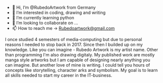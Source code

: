 - 👋 Hi, I’m @RubedoArtwork from Germany
- 👀 I’m interested in coding, drawing and writing
- 🌱 I’m currently learning python
- 💞️ I’m looking to collaborate on ...
- 📫 How to reach me -> Rubedoartwork@gmail.com

I once studied 4 semesters of media-computing but due to personal reasons I needed to stop back in 2017. Since then I builded up on my knowledge.
Like you can imagine - Rubedo Artwork is my artist name. Other than programming I'm also drawing digitaly. My published work are mostly manga style artworks but I am capable of designing nearly anything you can imagine.
But another love of mine is writing. I could tell you hours of concepts like storytelling, character arks and symbolism.
My goal is to learn all skills needed to start my career in the IT-business.

<!---
RubedoArtwork/RubedoArtwork is a ✨ special ✨ repository because its `README.md` (this file) appears on your GitHub profile.
You can click the Preview link to take a look at your changes.
--->

